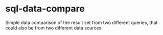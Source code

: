 # sql-data-compare
Simple data comparison of the result set from two different queries, that could also be from two different data sources.
